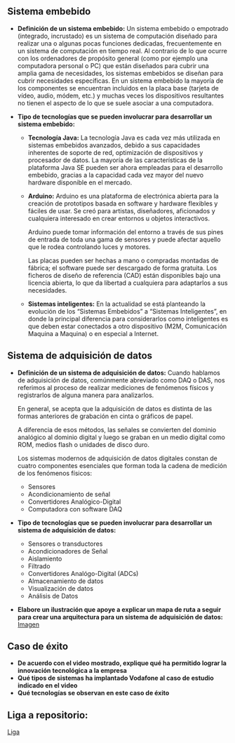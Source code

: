 ## Sistema embebido
- **Definición de un sistema embebido:**
Un sistema embebido o empotrado (integrado, incrustado) es un sistema de computación diseñado para realizar una o algunas pocas funciones dedicadas, frecuentemente en un sistema de computación en tiempo real. Al contrario de lo que ocurre con los ordenadores de propósito general (como por ejemplo una computadora personal o PC) que están diseñados para cubrir una amplia gama de necesidades, los sistemas embebidos se diseñan para cubrir necesidades específicas. En un sistema embebido la mayoría de los componentes se encuentran incluidos en la placa base (tarjeta de vídeo, audio, módem, etc.) y muchas veces los dispositivos resultantes no tienen el aspecto de lo que se suele asociar a una computadora. 

- **Tipo de tecnologías que se pueden involucrar para desarrollar un sistema embebido:**
	
    - **Tecnología Java:** La tecnología Java es cada vez más utilizada en sistemas embebidos avanzados, debido a sus capacidades inherentes de soporte de red, optimización de dispositivos y procesador de datos. La mayoría de las características de la plataforma Java SE pueden ser ahora empleadas para el desarrollo embebido, gracias a la capacidad cada vez mayor del nuevo hardware disponible en el mercado.

    - **Arduino:** Arduino es una plataforma de electrónica abierta para la creación de prototipos basada en software y hardware flexibles y fáciles de usar. Se creó para artistas, diseñadores, aficionados y cualquiera interesado en crear entornos u objetos interactivos.

		Arduino puede tomar información del entorno a través de sus pines de entrada de toda una gama de sensores y puede afectar aquello que le rodea controlando luces y motores.

		Las placas pueden ser hechas a mano o compradas montadas de fábrica; el software puede ser descargado de forma gratuita. Los ficheros de diseño de referencia (CAD) están disponibles bajo una licencia abierta, lo que da libertad a cualquiera para adaptarlos a sus necesidades.
        
    - **Sistemas inteligentes:** En la actualidad se está planteando la evolución de los “Sistemas Embebidos” a “Sistemas Inteligentes”, en donde la principal diferencia para considerarlos como inteligentes es que deben estar conectados a otro dispositivo (M2M, Comunicación Maquina a Maquina) o en especial a Internet.


## Sistema de adquisición de datos
- **Definición de un sistema de adquisición de datos:** Cuando hablamos de adquisición de datos, comúnmente abreviado como DAQ o DAS, nos referimos al proceso de realizar mediciones de fenómenos físicos y registrarlos de alguna manera para analizarlos.

	En general, se acepta que la adquisición de datos es distinta de las formas anteriores de grabación en cinta o gráficos de papel.

	A diferencia de esos métodos, las señales se convierten del dominio analógico al dominio digital y luego se graban en un medio digital como ROM, medios flash o unidades de disco duro.

	Los sistemas modernos de adquisición de datos digitales constan de cuatro componentes esenciales que forman toda la cadena de medición de los fenómenos físicos:

	- Sensores
	- Acondicionamiento de señal
	- Convertidores Analógico-Digital
	- Computadora con software DAQ

- **Tipo de tecnologías que se pueden involucrar para desarrollar un sistema de adquisición de datos:**

	- Sensores o transductores
	- Acondicionadores de Señal
	- Aislamiento
	- Filtrado
	- Convertidores Analógo-Digital (ADCs)
	- Almacenamiento de datos
	- Visualización de datos
	- Análisis de Datos


- **Elabore un ilustración que apoye a explicar un mapa de ruta a seguir para crear una arquitectura para un sistema de adquisición de datos:**
[Imagen](https://github.com/durantrejo/Analisis_Avanzado_Software/blob/Unidad_1/Img2.PNG)


## Caso de éxito
- **De acuerdo con el video mostrado, explique qué ha permitido lograr la innovación tecnológica a la empresa**
- **Qué tipos de sistemas ha implantado Vodafone al caso de estudio indicado en el video**
- **Qué tecnologías se observan en este caso de éxito**


## Liga a repositorio:
[Liga](https://github.com/durantrejo/Analisis_Avanzado_Software/blob/master/C0.4%20Sistema%20embebido%20y%20adquisicion%20de%20datos.md)
